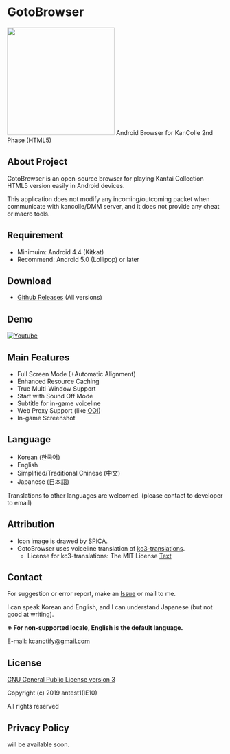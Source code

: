 # GotoBrowser
<img src="https://i.ibb.co/SKHWSwS/gotobrowser-icon.png" width=250/>
Android Browser for KanColle 2nd Phase (HTML5)

About Project
-------
GotoBrowser is an open-source browser for playing Kantai Collection HTML5 version easily in Android devices.

This application does not modify any incoming/outcoming packet when communicate with kancolle/DMM server, and it does not provide any cheat or macro tools.

Requirement
-------
- Minimuim: Android 4.4 (Kitkat)
- Recommend: Android 5.0 (Lollipop) or later

Download
-------
- [Github Releases](https://github.com/antest1/GotoBrowser/releases) (All versions)

Demo
-------
[![Youtube](https://img.youtube.com/vi/aSRbu9DH6uc/0.jpg)](https://www.youtube.com/watch?v=aSRbu9DH6uc)

Main Features
-------
- Full Screen Mode (+Automatic Alignment)
- Enhanced Resource Caching
- True Multi-Window Support
- Start with Sound Off Mode
- Subtitle for in-game voiceline
- Web Proxy Support (like [OOI](http://ooi.moe/))
- In-game Screenshot

Language
-------
- Korean (한국어)
- English
- Simplified/Traditional Chinese (中文)
- Japanese (日本語)

Translations to other languages are welcomed. (please contact to developer to email)  

Attribution
-------
- Icon image is drawed by [SPICA](https://www.pixiv.net/member.php?id=9209813).
- GotoBrowser uses voiceline translation of [kc3-translations](https://github.com/KC3Kai/kc3-translations).
  - License for kc3-translations: The MIT License [Text](https://github.com/KC3Kai/kc3-translations/blob/master/LICENSE)

Contact
-------
For suggestion or error report, make an [Issue](https://github.com/antest1/GotoBrowser/issues) or mail to me.  

I can speak Korean and English, and I can understand Japanese (but not good at writing).  

**※ For non-supported locale, English is the default language.**

E-mail: kcanotify@gmail.com

License
-------
[GNU General Public License version 3](http://www.gnu.org/licenses/gpl.txt)

Copyright (c) 2019 antest1(IE10)

All rights reserved


Privacy Policy
-------
will be available soon.
